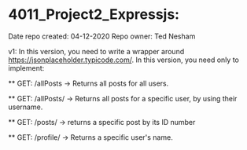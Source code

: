 # 4011_Project2_Expressjs:
Date repo created: 04-12-2020
Repo owner: Ted Nesham

v1: In this version, you need to write a wrapper around https://jsonplaceholder.typicode.com/. In this version, you need only to implement:

** GET: /allPosts -> Returns all posts for all users.

** GET: /allPosts/<username> -> Returns all posts for a specific user, by using their username.

** GET: /posts/<postid> -> returns a specific post by its ID number

** GET: /profile/<username> -> Returns a specific user's name.
 
